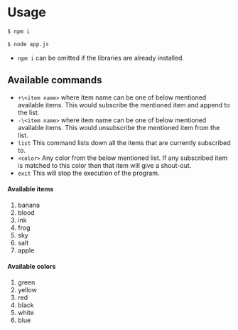 # Usage

```md
$ npm i

$ node app.js
```

- `npm i` can be omitted if the libraries are already installed.

## Available commands

- `+\<item name>` where item name can be one of below mentioned available items. This would subscribe the mentioned item and append to the list.
- `-\<item name>` where item name can be one of below mentioned available items. This would unsubscribe the mentioned item from the list.
- `list` This command lists down all the items that are currently subscribed to.
- `<color>` Any color from the below mentioned list. If any subscribed item is matched to this color then that item will give a shout-out.
- `exit` This will stop the execution of the program.

#### Available items

1. banana
2. blood
3. ink
4. frog
5. sky
6. salt
7. apple

#### Available colors

1. green
2. yellow
3. red
4. black
5. white
6. blue
